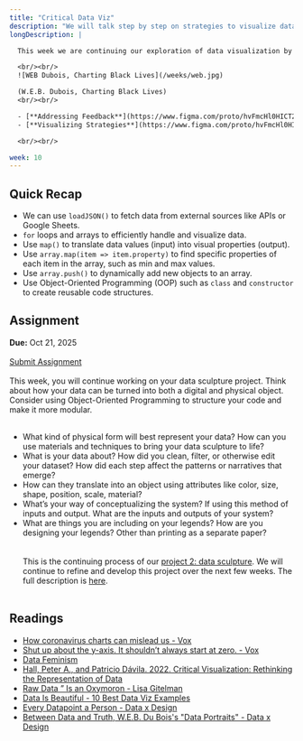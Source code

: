 ```yaml
---
title: "Critical Data Viz"
description: "We will talk step by step on strategies to visualize data and our responsibilities when working with data."
longDescription: |

  This week we are continuing our exploration of data visualization by discussing various strategies to effectively visualize data. We will also touch upon the ethical responsibilities that come with working with data.

  <br/><br/>
  ![WEB Dubois, Charting Black Lives](/weeks/web.jpg)

  (W.E.B. Dubois, Charting Black Lives)
  <br/><br/>

  - [**Addressing Feedback**](https://www.figma.com/proto/hvFmcHl0HICT2MnHkRXjNV/-Tech-A--Week-10?page-id=0%3A1&node-id=6005-52&viewport=-75%2C6810%2C0.18&t=JZ7vZYi0gTrQQXyy-1&scaling=contain&content-scaling=fixed)
  - [**Visualizing Strategies**](https://www.figma.com/proto/hvFmcHl0HICT2MnHkRXjNV/-Tech-A--Week-10?page-id=0%3A1&node-id=16004-26&viewport=-75%2C6810%2C0.18&t=JZ7vZYi0gTrQQXyy-1&scaling=contain&content-scaling=fixed)

  <br/><br/>

week: 10
---
```


## Quick Recap

- We can use `loadJSON()` to fetch data from external sources like APIs or Google Sheets.
- `for` loops and arrays to efficiently handle and visualize data.
- Use `map()` to translate data values (input) into visual properties (output).
- Use `array.map(item => item.property)` to find specific properties of each item in the array, such as min and max values.
- Use `array.push()` to dynamically add new objects to an array.
- Use Object-Oriented Programming (OOP) such as `class` and `constructor` to create reusable code structures.

## Assignment

**Due:** Oct 21, 2025
<br/><br/>
<a class="btn-primary" href="https://forms.gle/Fev6UZQf8z8rzyUg9">Submit Assignment</a>
<br/><br/>
This week, you will continue working on your data sculpture project. Think about how your data can be turned into both a digital and physical object. Consider using Object-Oriented Programming to structure your code and make it more modular.
<br/><br/>

- What kind of physical form will best represent your data? How can you use materials and techniques to bring your data sculpture to life?
- What is your data about? How did you clean, filter, or otherwise edit your dataset? How did each step affect the patterns or narratives that emerge?
- How can they translate into an object using attributes like color, size, shape, position, scale, material?
- What’s your way of conceptualizing the system? If using this method of inputs and output. What are the inputs and outputs of your system?
- What are things you are including on your legends? How are you designing your legends? Other than printing as a separate paper?
  <br/><br/><br/>
  This is the continuing process of our [project 2: data sculpture](https://tech-a.designfuture.space/#module-2:-data-as-material). We will continue to refine and develop this project over the next few weeks. The full description is [here](https://tech-a.designfuture.space/#module-2:-data-as-material).
  <br/><br/>

## Readings

- [How coronavirus charts can mislead us - Vox](https://www.youtube.com/watch?v=O-3Mlj3MQ_Q)
- [Shut up about the y-axis. It shouldn’t always start at zero. - Vox](https://www.youtube.com/watch?v=14VYnFhBKcY)
- [Data Feminism](https://data-feminism.mitpress.mit.edu/)
- [Hall, Peter A., and Patricio Dávila. 2022. Critical Visualization: Rethinking the Representation of Data](https://drive.google.com/file/d/1DB1YpaaFOrVUxkx2dt5l7d3cEoJudpZu/view)
- [Raw Data ” Is an Oxymoron - Lisa Gitelman](https://raley.english.ucsb.edu/wp-content/Engl800/RawData-excerpts.pdf)
- [Data Is Beautiful - 10 Best Data Viz Examples](https://www.tableau.com/visualization/data-visualization-examples)
- [Every Datapoint a Person - Data x Design](https://dataxdesign.io/chapters/description)
- [Between Data and Truth, W.E.B. Du Bois's "Data Portraits" - Data x Design](https://dataxdesign.io/chapters/dubois)
